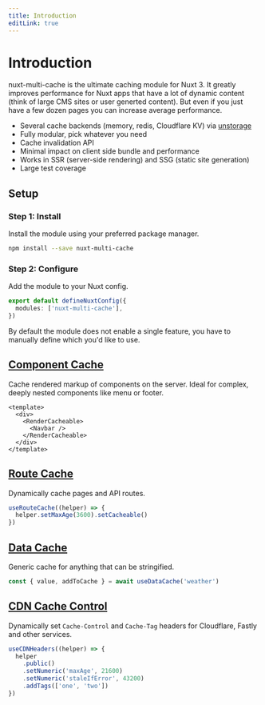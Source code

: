 ```yaml
---
title: Introduction
editLink: true
---
```


# Introduction

nuxt-multi-cache is the ultimate caching module for Nuxt 3. It greatly improves
performance for Nuxt apps that have a lot of dynamic content (think of large
CMS sites or user generted content). But even if you just have a few dozen
pages you can increase average performance.

- Several cache backends (memory, redis, Cloudflare KV) via [unstorage](https://github.com/unjs/unstorage)
- Fully modular, pick whatever you need
- Cache invalidation API
- Minimal impact on client side bundle and performance
- Works in SSR (server-side rendering) and SSG (static site generation)
- Large test coverage

## Setup

### Step 1: Install

Install the module using your preferred package manager.

```sh
npm install --save nuxt-multi-cache
```

### Step 2: Configure

Add the module to your Nuxt config.

```typescript
export default defineNuxtConfig({
  modules: ['nuxt-multi-cache'],
})
```

By default the module does not enable a single feature, you have to manually
define which you'd like to use.

## [Component Cache](/features/component-cache)

Cache rendered markup of components on the server. Ideal for complex, deeply
nested components like menu or footer.

```vue
<template>
  <div>
    <RenderCacheable>
      <Navbar />
    </RenderCacheable>
  </div>
</template>
```

## [Route Cache](/features/route-cache)

Dynamically cache pages and API routes.

```typescript
useRouteCache((helper) => {
  helper.setMaxAge(3600).setCacheable()
})
```

## [Data Cache](/features/data-cache)

Generic cache for anything that can be stringified.

```typescript
const { value, addToCache } = await useDataCache('weather')
```

## [CDN Cache Control](/features/cdn-cache-control)

Dynamically set `Cache-Control` and `Cache-Tag` headers for Cloudflare, Fastly
and other services.

```typescript
useCDNHeaders((helper) => {
  helper
    .public()
    .setNumeric('maxAge', 21600)
    .setNumeric('staleIfError', 43200)
    .addTags(['one', 'two'])
})
```
